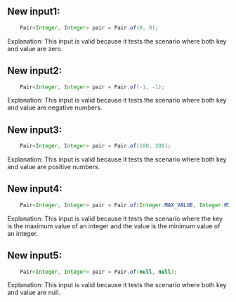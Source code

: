## New input1:
```java
    Pair<Integer, Integer> pair = Pair.of(0, 0);
```
Explanation: This input is valid because it tests the scenario where both key and value are zero.

## New input2:
```java
    Pair<Integer, Integer> pair = Pair.of(-1, -1);
```
Explanation: This input is valid because it tests the scenario where both key and value are negative numbers.

## New input3:
```java
    Pair<Integer, Integer> pair = Pair.of(100, 200);
```
Explanation: This input is valid because it tests the scenario where both key and value are positive numbers.

## New input4:
```java
    Pair<Integer, Integer> pair = Pair.of(Integer.MAX_VALUE, Integer.MIN_VALUE);
```
Explanation: This input is valid because it tests the scenario where the key is the maximum value of an integer and the value is the minimum value of an integer.

## New input5:
```java
    Pair<Integer, Integer> pair = Pair.of(null, null);
```
Explanation: This input is valid because it tests the scenario where both key and value are null.